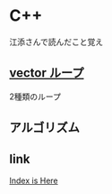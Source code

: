 # C++
江添さんで読んだこと覚え

## [vector ループ](https://github.com/KazukiEguchi/C-/blob/main/1_vector.md)
2種類のループ

## アルゴリズム

## link
[Index is Here](https://kazukieguchi.github.io/C-plus-ezoe/)
